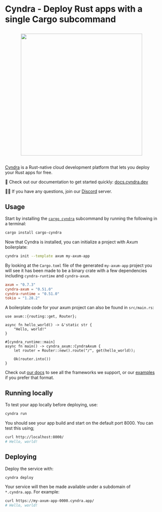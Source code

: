 # Cyndra - Deploy Rust apps with a single Cargo subcommand

<div style="display: flex; margin-top: 30px; margin-bottom: 30px;">
<img src="https://raw.githubusercontent.com/cyndra-hq/cyndra/main/assets/logo-rectangle-transparent.png" width="400px" style="margin-left: auto; margin-right: auto;"/>
</div>

[Cyndra](https://www.cyndra.dev/) is a Rust-native cloud development platform that lets you deploy your Rust apps for free.

📖 Check out our documentation to get started quickly: [docs.cyndra.dev](https://docs.cyndra.dev)

🙋‍♂️ If you have any questions, join our [Discord](https://discord.gg/cyndra) server.

## Usage

Start by installing the [`cargo cyndra`](https://docs.rs/crate/cargo-cyndra/latest) subcommand by running the following in a terminal:

```bash
cargo install cargo-cyndra
```

Now that Cyndra is installed, you can initialize a project with Axum boilerplate:

```bash
cyndra init --template axum my-axum-app
```

By looking at the `Cargo.toml` file of the generated `my-axum-app` project you will see it has been made to
be a binary crate with a few dependencies including `cyndra-runtime` and `cyndra-axum`.

```toml
axum = "0.7.3"
cyndra-axum = "0.51.0"
cyndra-runtime = "0.51.0"
tokio = "1.28.2"
```

A boilerplate code for your axum project can also be found in `src/main.rs`:

```rust,no_run
use axum::{routing::get, Router};

async fn hello_world() -> &'static str {
    "Hello, world!"
}

#[cyndra_runtime::main]
async fn main() -> cyndra_axum::CyndraAxum {
    let router = Router::new().route("/", get(hello_world));

    Ok(router.into())
}
```

Check out [our docs](https://docs.cyndra.dev) to see all the frameworks we support, or
our [examples](https://github.com/cyndra-hq/cyndra-examples) if you prefer that format.

## Running locally

To test your app locally before deploying, use:

```bash
cyndra run
```

You should see your app build and start on the default port 8000. You can test this using;

```bash
curl http://localhost:8000/
# Hello, world!
```

## Deploying

Deploy the service with:

```bash
cyndra deploy
```

Your service will then be made available under a subdomain of `*.cyndra.app`. For example:

```bash
curl https://my-axum-app-0000.cyndra.app/
# Hello, world!
```

